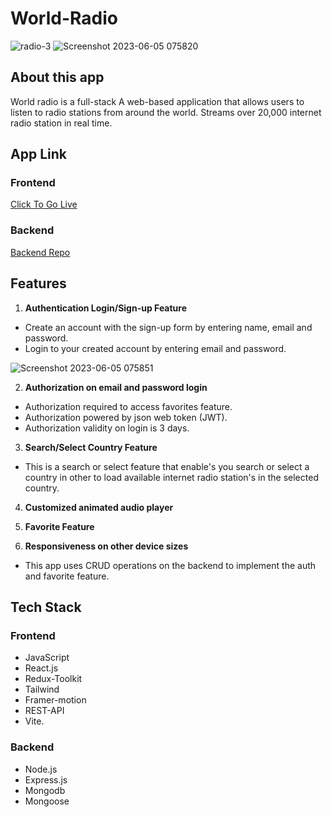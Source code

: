 # World-Radio

![radio-3](https://github.com/chucksn/World-Radio/assets/104119055/dfe6756c-44ef-46ce-94db-f96fa374ff2c)
![Screenshot 2023-06-05 075820](https://github.com/chucksn/World-Radio/assets/104119055/8374ad86-6bc9-4fe6-a7d3-0ff249c42765)


## About this app

World radio is a full-stack A web-based application that allows users to listen to radio stations from around the world. Streams over 20,000 internet radio station in real time.

## App Link

### Frontend

[Click To Go Live](https://world-radio.vercel.app/)

### Backend

[Backend Repo](https://github.com/chucksn/world-radio-api)

## Features

1. **Authentication Login/Sign-up Feature**

- Create an account with the sign-up form by entering name, email and password.
- Login to your created account by entering email and password.

![Screenshot 2023-06-05 075851](https://github.com/chucksn/World-Radio/assets/104119055/93e6c05b-1f55-4cbc-b71e-ac94ccc92442)

2. **Authorization on email and password login**

- Authorization required to access favorites feature.
- Authorization powered by json web token (JWT).
- Authorization validity on login is 3 days.

3. **Search/Select Country Feature**

- This is a search or select feature that enable's you search or select a country in other to load available internet radio station's in the selected country.
  

4. **Customized animated audio player**
  

5. **Favorite Feature**
   

6. **Responsiveness on other device sizes**


- This app uses CRUD operations on the backend to implement the auth and favorite feature.

## Tech Stack

### Frontend

- JavaScript
- React.js
- Redux-Toolkit
- Tailwind
- Framer-motion
- REST-API
- Vite.

### Backend

- Node.js
- Express.js
- Mongodb
- Mongoose
